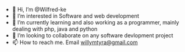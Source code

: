 - 👋 Hi, I’m @Wilfred-ke
- 👀 I’m interested in Software and web development
- 🌱 I’m currently learning and also working as a programmer, mainly dealing with php, java and python
- 💞️ I’m looking to collaborate on any software devlopment project
- 📫 How to reach me. Email willymtyra@gmail.com

<!---
Wilfred-ke/Wilfred-ke is a ✨ special ✨ repository because its `README.md` (this file) appears on your GitHub profile.
You can click the Preview link to take a look at your changes.
--->
